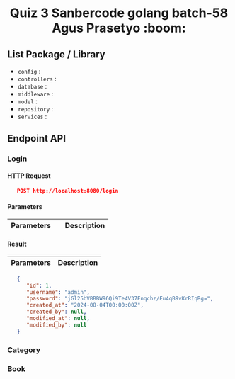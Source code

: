 <div align="center">
   <h1>
      Quiz 3 Sanbercode golang batch-58 Agus Prasetyo :boom:
   </h1>
</div>

## List Package / Library
- `config` :
- `controllers` :
- `database` :
- `middleware` :
- `model` :
- `repository` :
- `services` :

## Endpoint API
### Login
#### HTTP Request
```json
   POST http://localhost:8080/login
```
#### Parameters
| Parameters    |               | Description  |
| ------------- |:-------------:| ------------- |

#### Result
| Parameters    |  Description  |
| ------------- |:--------------|

```json
   {
      "id": 1,
      "username": "admin",
      "password": "jGl25bVBBBW96Qi9Te4V37Fnqchz/Eu4qB9vKrRIqRg=",
      "created_at": "2024-08-04T00:00:00Z",
      "created_by": null,
      "modified_at": null,
      "modified_by": null
   }
```

### Category

### Book
